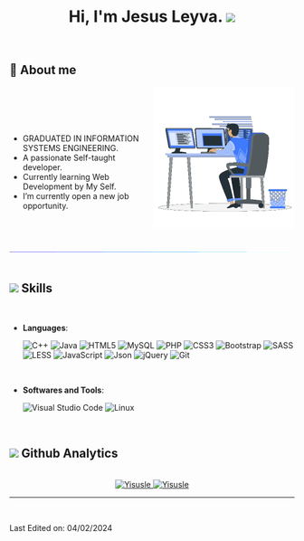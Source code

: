 ###
<h1 align="center"><b>Hi, I'm Jesus Leyva. </b><img src="https://media.giphy.com/media/hvRJCLFzcasrR4ia7z/giphy.gif" width="35"></h1>

<br>

	
## 💫 **About me**

<picture> <img align="right" src="https://github.com/Yisusle/Yisusle/blob/main/img/imgDerecha.gif" width = 250px></picture>


<br>
<br>

<br>
<div width:= "100%">

<br>

- GRADUATED IN INFORMATION SYSTEMS ENGINEERING.
- A passionate Self-taught developer.
- Currently learning Web Development by My Self.
- I’m currently open a new job opportunity.
</div>
<br><br>

<img src="https://github.com/Yisusle/Yisusle/blob/main/img/lineagif.gif"><br><br>

## <img src="https://media2.giphy.com/media/QssGEmpkyEOhBCb7e1/giphy.gif?cid=ecf05e47a0n3gi1bfqntqmob8g9aid1oyj2wr3ds3mg700bl&rid=giphy.gif" width ="25"><b> Skills</b>
<br>

<p align="center">

- **Languages**:
    
    
    ![C++](https://img.shields.io/badge/C++%20-%2300599C.svg?style=for-the-badge&logo=c%2B%2B&logoColor=white)
    ![Java](https://img.shields.io/badge/java-%23ED8B00.svg?style=for-the-badge&logo=openjdk&logoColor=white)
    ![HTML5](https://img.shields.io/badge/HTML5%20-%23E34F26.svg?style=for-the-badge&logo=html5&logoColor=white)
    ![MySQL](https://img.shields.io/badge/mysql-%2300f.svg?style=for-the-badge&logo=mysql&logoColor=white)
    ![PHP](https://img.shields.io/badge/php-%23777BB4.svg?style=for-the-badge&logo=php&logoColor=white)
    ![CSS3](https://img.shields.io/badge/CSS%20-%231572B6.svg?style=for-the-badge&logo=css3&logoColor=white)
    ![Bootstrap](https://img.shields.io/badge/bootstrap-%23563D7C.svg?style=for-the-badge&logo=bootstrap&logoColor=white)
    ![SASS](https://img.shields.io/badge/SASS-hotpink.svg?style=for-the-badge&logo=SASS&logoColor=white)
    ![LESS](https://img.shields.io/badge/less-2B4C80?style=for-the-badge&logo=less&logoColor=white)
    ![JavaScript](https://img.shields.io/badge/JavaScript%20-%23F7DF1E.svg?style=for-the-badge&logo=javascript&logoColor=black)
    ![Json](https://img.shields.io/badge/Json-black?style=for-the-badge&logo=JSON%20web%20tokens)
    ![jQuery](https://img.shields.io/badge/jquery-%230769AD.svg?style=for-the-badge&logo=jquery&logoColor=white)
    ![Git](https://img.shields.io/badge/git-%23F05033.svg?style=for-the-badge&logo=git&logoColor=white)
<br>

- **Softwares and Tools**:

    ![Visual Studio Code](https://img.shields.io/badge/Visual%20Studio%20Code-0078d7.svg?style=for-the-badge&logo=visual-studio-code&logoColor=white)
    ![Linux](https://img.shields.io/badge/Linux-FCC624?style=for-the-badge&logo=linux&logoColor=black) 


</p>
<br>

## <img src="https://media.giphy.com/media/iY8CRBdQXODJSCERIr/giphy.gif" width="35"><b> Github Analytics </b>
<br>

<div align="center">

<a href="https://github.com/Yisusle/">
  <img src="https://github-readme-stats-eight-theta.vercel.app/api?username=Yisusle&theme=algolia&show_icons=true&include_all_commits=true&count_private=true" height="180em" alt="Yisusle"/>
  <img src="https://github-readme-stats-eight-theta.vercel.app/api/top-langs/?username=Yisusle&layout=compact&langs_count=8&theme=algolia" height="180em" alt="Yisusle"/>
</a>
</div>

---

<br>

Last Edited on: 04/02/2024



<!--
**Yisusle/Yisusle** is a ✨ _special_ ✨ repository because its `README.md` (this file) appears on your GitHub profile.

Here are some ideas to get you started:

- 🔭 I’m currently working on ...
- 🌱 I’m currently learning ...
- 👯 I’m looking to collaborate on ...
- 🤔 I’m looking for help with ...
- 💬 Ask me about ...
- 📫 How to reach me: ...
- 😄 Pronouns: ...
- ⚡ Fun fact: ...
-->
